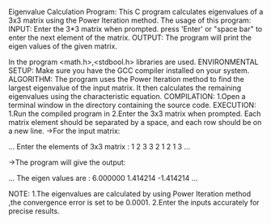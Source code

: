 Eigenvalue Calculation Program: This C program calculates eigenvalues of a 3x3 matrix using the Power Iteration method. The usage of this program: INPUT: Enter the 3*3 matrix when prompted. press 'Enter' or "space bar" to enter the next element of the matrix. OUTPUT: The program will print the eigen values of the given matrix.

In the program <math.h>,<stdbool.h> libraries are used. ENVIRONMENTAL SETUP: Make sure you have the GCC compiler installed on your system. ALGORITHM: The program uses the Power Iteration method to find the largest eigenvalue of the input matrix. It then calculates the remaining eigenvalues using the characteristic equation. COMPILATION: 1.Open a terminal window in the directory containing the source code. EXECUTION: 1.Run the compiled program in 2.Enter the 3x3 matrix when prompted. Each matrix element should be separated by a space, and each row should be on a new line. ->For the input matrix:

... Enter the elements of 3x3 matrix : 1 2 3 3 2 1 2 1 3 ...

->The program will give the output:

... The eigen values are : 6.000000 1.414214 -1.414214 ...

NOTE: 1.The eigenvalues are calculated by using Power Iteration method ,the convergence error is set to be 0.0001. 2.Enter the inputs accurately for precise results.
